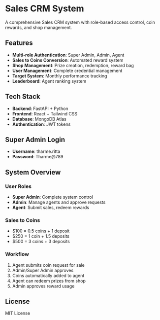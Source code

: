 # Sales CRM System

A comprehensive Sales CRM system with role-based access control, coin rewards, and shop management.

## Features

- **Multi-role Authentication**: Super Admin, Admin, Agent
- **Sales to Coins Conversion**: Automated reward system
- **Shop Management**: Prize creation, redemption, reward bag
- **User Management**: Complete credential management
- **Target System**: Monthly performance tracking
- **Leaderboard**: Agent ranking system

## Tech Stack

- **Backend**: FastAPI + Python
- **Frontend**: React + Tailwind CSS
- **Database**: MongoDB Atlas
- **Authentication**: JWT tokens

## Super Admin Login

- **Username**: tharme.ritta
- **Password**: Tharme@789

## System Overview

### User Roles
- **Super Admin**: Complete system control
- **Admin**: Manage agents and approve requests
- **Agent**: Submit sales, redeem rewards

### Sales to Coins
- $100 = 0.5 coins + 1 deposit
- $250 = 1 coin + 1.5 deposits  
- $500 = 3 coins + 3 deposits

### Workflow
1. Agent submits coin request for sale
2. Admin/Super Admin approves
3. Coins automatically added to agent
4. Agent can redeem prizes from shop
5. Admin approves reward usage

## License

MIT License
